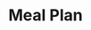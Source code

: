 <head>
    <link rel="stylesheet" href="mealplan.css">
</head>

<body>
    <div class="mealWrap">
        <div class="mealBox">
            <h1>Meal Plan</h1>
            <form class="mealForm" method="post" action="http://"
                #

</div>
</body>

<script src="mealplan.js"></script>